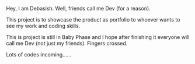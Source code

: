 Hey, I am Debasish. Well, friends call me Dev (for a reason).

This project is to showcase the product as portfolio to whoever wants to see my work and coding skills.

This is project is still in Baby Phase and I hope after finishing it everyone will call me Dev (not just my friends). Fingers crossed.

Lots of codes incoming......